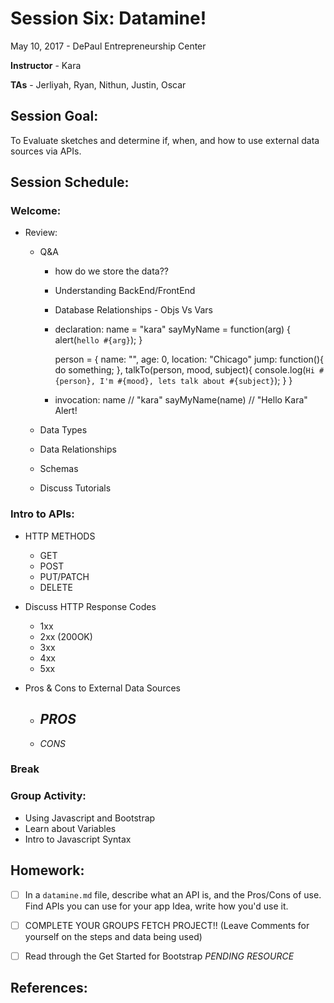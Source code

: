 # Session Six: Datamine!

May 10, 2017 - DePaul Entrepreneurship Center

**Instructor** - Kara

**TAs** - Jerliyah, Ryan, Nithun, Justin, Oscar

## Session Goal:
To Evaluate sketches and determine if, when, and how to use external data sources via APIs.

## Session Schedule:

### Welcome:
  - Review:
    - Q&A
      - how do we store the data??
      - Understanding BackEnd/FrontEnd
      - Database Relationships - Objs Vs Vars

      - declaration:
          name = "kara"
          sayMyName = function(arg) {
          alert(`hello #{arg}`);
        }

        person = {
        name: "",
        age: 0,
        location: "Chicago"
        jump: function(){
          do something;
        },
        talkTo(person, mood, subject){
          console.log(`Hi #{person}, I'm #{mood}, lets talk about #{subject}`);
        }
      }

      - invocation:
        name // "kara"
        sayMyName(name) // "Hello Kara" Alert!



    - Data Types
    - Data Relationships
    - Schemas
    - Discuss Tutorials

### Intro to APIs:
  - HTTP METHODS
    - GET
    - POST
    - PUT/PATCH
    - DELETE

  - Discuss HTTP Response Codes
    - 1xx
    - 2xx (200OK)
    - 3xx
    - 4xx
    - 5xx

  - Pros & Cons to External Data Sources
    - _PROS_
      -
    - _CONS_


### Break

### Group Activity:
  - Using Javascript and Bootstrap
  - Learn about Variables
  - Intro to Javascript Syntax


## Homework:
- [ ] In a `datamine.md` file, describe what an API is, and the Pros/Cons of use. Find APIs you can use for your app Idea, write how you'd use it.
- [ ] COMPLETE YOUR GROUPS FETCH PROJECT!! (Leave Comments for yourself on the steps and data being used)
- [ ] Read through the Get Started for Bootstrap _PENDING RESOURCE_


## References:

